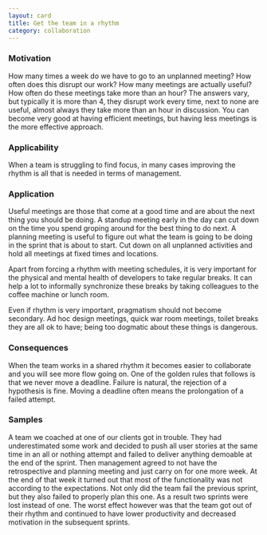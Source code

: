 ```yaml
---
layout: card
title: Get the team in a rhythm
category: collaboration
---
```


### Motivation

How many times a week do we have to go to an unplanned meeting? How often does this disrupt our work? How many meetings are actually useful? How often do these meetings take more than an hour? The answers vary, but typically it is more than 4, they disrupt work every time, next to none are useful, almost always they take more than an hour in discussion. You can become very good at having efficient meetings, but having less meetings is the more effective approach.

### Applicability

When a team is struggling to find focus, in many cases improving the rhythm is all that is needed in terms of management.

### Application

Useful meetings are those that come at a good time and are about the next thing you should be doing. A standup meeting early in the day can cut down on the time you spend groping around for the best thing to do next. A planning meeting is useful to figure out what the team is going to be doing in the sprint that is about to start. Cut down on all unplanned activities and hold all meetings at fixed times and locations.

Apart from forcing a rhythm with meeting schedules, it is very important for the physical and mental health of developers to take regular breaks. It can help a lot to informally synchronize these breaks by taking colleagues to the coffee machine or lunch room.

Even if rhythm is very important, pragmatism should not become secondary. Ad hoc design meetings, quick war room meetings, toilet breaks they are all ok to have; being too dogmatic about these things is dangerous.

### Consequences

When the team works in a shared rhythm it becomes easier to collaborate and you will see more flow going on. One of the golden rules that follows is that we never move a deadline. Failure is natural, the rejection of a hypothesis is fine. Moving a deadline often means the prolongation of a failed attempt.

### Samples

A team we coached at one of our clients got in trouble. They had underestimated some work and decided to push all user stories at the same time in an all or nothing attempt and failed to deliver anything demoable at the end of the sprint. Then management agreed to not have the retrospective and planning meeting and just carry on for one more week. At the end of that week it turned out that most of the functionality was not according to the expectations. Not only did the team fail the previous sprint, but they also failed to properly plan this one. As a result two sprints were lost instead of one. The worst effect however was that the team got out of their rhythm and continued to have lower productivity and decreased motivation in the subsequent sprints.


